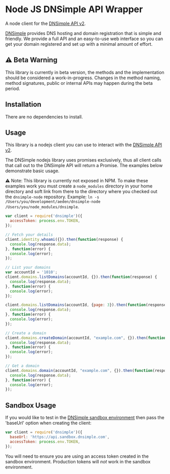 # Node JS DNSimple API Wrapper

A node client for the [DNSimple API v2](https://developer.dnsimple.com/v2/).

[DNSimple](https://dnsimple.com/) provides DNS hosting and domain registration that is simple and friendly.
We provide a full API and an easy-to-use web interface so you can get your domain registered and set up with a minimal amount of effort.


## :warning: Beta Warning

This library is currently in beta version, the methods and the implementation should be considered a work-in-progress. Changes in the method naming, method signatures, public or internal APIs may happen during the beta period.

## Installation

There are no dependencies to install.

## Usage

This library is a nodejs client you can use to interact with the [DNSimple API v2](https://developer.dnsimple.com/v2/).

The DNSimple nodejs library uses promises exclusively, thus all client calls that call out to the DNSimple API will return a Promise. The examples below demonstrate basic usage.

:warning: Note: This library is currently not exposed in NPM. To make these examples work you must create a `node_modules` directory in your home directory and soft link from there to the directory where you checked out the `dnsimple-node` repository. Example: `ln -s /Users/you/development/aeden/dnsimple-node /Users/you/node_modules/dnsimple`.

```javascript
var client = require('dnsimple')({
  accessToken: process.env.TOKEN,
});

// Fetch your details
client.identity.whoami({}).then(function(response) {
  console.log(response.data);
}, function(error) {
  console.log(error);
});

// List your domains
var accountId = '1010';
client.domains.listDomains(accountId, {}).then(function(response) {
  console.log(response.data);
}, function(error) {
  console.log(error);
});

client.domains.listDomains(accountId, {page: 3}).then(function(response) {
  console.log(response.data);
}, function(error) {
  console.log(error);
});

// Create a domain
client.domains.createDomain(accountId, "example.com", {}).then(function(response) {
  console.log(response.data);
}, function(error) {
  console.log(error);
});

// Get a domain
client.domains.domain(accountId, "example.com", {}).then(function(response) {
  console.log(response.data);
}, function(error) {
  console.log(error);
});
```

## Sandbox Usage

If you would like to test in the [DNSimple sandbox environment](https://developer.dnsimple.com/sandbox/) then pass the 'baseUrl' option when creating the client:

```javascript
var client = require('dnsimple')({
  baseUrl: 'https://api.sandbox.dnsimple.com',
  accessToken: process.env.TOKEN,
});
```

You will need to ensure you are using an access token created in the sandbox environment. Production tokens will *not* work in the sandbox environment.

